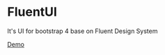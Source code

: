 # FluentUI
It's UI for bootstrap 4 base on Fluent Design System

[Demo](http://labs.jagfx.fr/FluentUI/doc/)
